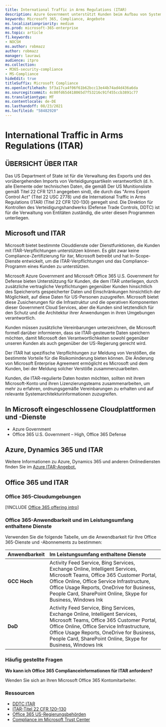 ```yaml
---
title: International Traffic in Arms Regulations (ITAR)
description: Azure Government unterstützt Kunden beim Aufbau von Systemen, die für den internationalen Us-Amerikanischen Datenverkehr in DerWaffen-Registrierungen geeignet sind.
keywords: Microsoft 365, Compliance, Angebote
ms.localizationpriority: medium
ms.prod: microsoft-365-enterprise
ms.topic: article
f1.keywords:
- NOCSH
ms.author: robmazz
author: robmazz
manager: laurawi
audience: itpro
ms.collection:
- M365-security-compliance
- MS-Compliance
hideEdit: true
titleSuffix: Microsoft Compliance
ms.openlocfilehash: 5f3a17ca4f06f61b62bcc13e44b74ad4d436a6da
ms.sourcegitcommit: 4c00fd65d418065d7f53216c91f455ccb3891c77
ms.translationtype: MT
ms.contentlocale: de-DE
ms.lasthandoff: 08/23/2021
ms.locfileid: "58482920"
---
```

# <a name="international-traffic-in-arms-regulations-itar"></a>International Traffic in Arms Regulations (ITAR)

## <a name="itar-overview"></a>ÜBERSICHT ÜBER ITAR

Das US Department of State ist für die Verwaltung des Exports und des vorübergehenden Imports von Verteidigungsartikeln verantwortlich (d. h. alle Elemente oder technischen Daten, die gemäß Der US Munitionsliste gemäß Titel 22 CFR 121.1 angegeben sind), die durch das "Arms Export Control Act" (Titel 22 USC 2778) und die International Traffic in Arms Regulations (ITAR) (Titel 22 CFR 120-130) geregelt sind. Die Direktion für Kontrollen des Verteidigungshandwerks (Defense Trade Controls, DDTC) ist für die Verwaltung von Entitäten zuständig, die unter diesen Programmen unterliegen.

## <a name="microsoft-and-itar"></a>Microsoft und ITAR

Microsoft bietet bestimmte Clouddienste oder Dienstfunktionen, die Kunden mit ITAR-Verpflichtungen unterstützen können. Es gibt zwar keine Compliance-Zertifizierung für itar, Microsoft betreibt und hat In-Scope-Dienste entwickelt, um die ITAR-Verpflichtungen und das Compliance-Programm eines Kunden zu unterstützen.  
  
Microsoft Azure Government and Microsoft Office 365 U.S. Government for Defense bieten Unterstützung für Kunden, die dem ITAR unterliegen, durch zusätzliche vertragliche Verpflichtungen gegenüber Kunden hinsichtlich des Speicherorts gespeicherter Daten und Einschränkungen hinsichtlich der Möglichkeit, auf diese Daten für US-Personen zuzugreifen. Microsoft bietet diese Zusicherungen für die Infrastruktur und die operativen Komponenten dieser Government Cloud Services, aber die Kunden sind letztendlich für den Schutz und die Architektur ihrer Anwendungen in ihren Umgebungen verantwortlich.  
  
Kunden müssen zusätzliche Vereinbarungen unterzeichnen, die Microsoft formell darüber informieren, dass sie ITAR-gesteuerte Daten speichern möchten, damit Microsoft den Verantwortlichkeiten sowohl gegenüber unseren Kunden als auch gegenüber der US-Regierung gerecht wird.  
  
Der ITAR hat spezifische Verpflichtungen zur Meldung von Verstößen, die bestimmte Vorteile für die Risikominderung bieten können. Die Änderung von Microsoft Enterprise Agreement ermöglicht es Microsoft und dem Kunden, bei der Meldung solcher Verstöße zusammenzuarbeiten.  
  
Kunden, die ITAR-regulierte Daten hosten möchten, sollten mit ihrem Microsoft-Konto und ihren Lizenzierungsteams zusammenarbeiten, um mehr zu erfahren, ordnungsgemäße Vereinbarungen zu erhalten und auf relevante Systemarchitekturinformationen zuzugreifen.

## <a name="microsoft-in-scope-cloud-platforms--services"></a>In Microsoft eingeschlossene Cloudplattformen und -Dienste

- Azure Government
- Office 365 U.S. Government – High, Office 365 Defense

## <a name="azure-dynamics-365-and-itar"></a>Azure, Dynamics 365 und ITAR

Weitere Informationen zu Azure, Dynamics 365 und anderen Onlinediensten finden Sie im [Azure ITAR-Angebot.](/azure/compliance/offerings/offering-itar)

## <a name="office-365-and-itar"></a>Office 365 und ITAR

### <a name="office-365-cloud-environments"></a>Office 365-Cloudumgebungen

[!INCLUDE [Office 365 offering intro](../includes/o365-offering-introduction.md)]

### <a name="office-365-applicability-and-in-scope-services"></a>Office 365-Anwendbarkeit und im Leistungsumfang enthaltene Dienste

Verwenden Sie die folgende Tabelle, um die Anwendbarkeit für Ihre Office 365-Dienste und -Abonnements zu bestimmen:

| **Anwendbarkeit** | **Im Leistungsumfang enthaltene Dienste** |
|:------------------|:----------------------|
| **GCC Hoch** | Activity Feed Service, Bing Services, Exchange Online, Intelligent Services, Microsoft Teams, Office 365 Customer Portal, Office Online, Office Service Infrastructure, Office Usage Reports, OneDrive for Business, People Card, SharePoint Online, Skype for Business, Windows Ink |
| **DoD** | Activity Feed Service, Bing Services, Exchange Online, Intelligent Services, Microsoft Teams, Office 365 Customer Portal, Office Online, Office Service Infrastructure, Office Usage Reports, OneDrive for Business, People Card, SharePoint Online, Skype for Business, Windows Ink |

### <a name="frequently-asked-questions"></a>Häufig gestellte Fragen

**Wo kann ich Office 365 Complianceinformationen für ITAR anfordern?**

Wenden Sie sich an Ihren Microsoft Office 365 Kontomitarbeiter.

### <a name="resources"></a>Ressourcen

- [DDTC ITAR](https://www.pmddtc.state.gov/?id=ddtc_kb_article_page&sys_id=24d528fddbfc930044f9ff621f961987)
- [ITAR-Titel 22 CFR 120–130](https://aka.ms/itar)
- [Office 365 US-Regierungsbehörden](https://products.office.com/government/office-365-web-services-for-government)
- [Compliance im Microsoft Trust Center](https://www.microsoft.com/trust-center/compliance/compliance-overview)
